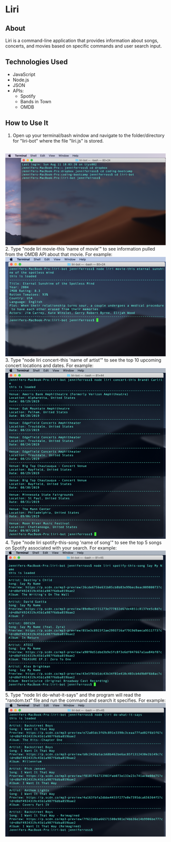 # Liri

## About 

Liri is a command-line application that provides information about songs, concerts, and movies based on specific commands and user search input. 

## Technologies Used 

* JavaScript
* Node.js
* JSON
* APIs: 
    * Spotify
    * Bands in Town
    * OMDB

## How to Use It

1. Open up your terminal/bash window and navigate to the folder/directory for "liri-bot" where the file "liri.js" is stored. 
<br>
<img src="images/liri-bot-1.png" alt="Terminal window showing liri-bot directory">
2. Type "node liri movie-this 'name of movie'" to see information pulled from the OMDB API about that movie. For example: 
<br>
<img src="images/liri-bot-2.png" alt="Terminal window showing movie info for 'Eternal Sunshine of the Spotless Mind'">
3. Type "node liri concert-this 'name of artist'" to see the top 10 upcoming concert locations and dates. For example: 
<br>
<img src="images/liri-bot-3.png" alt="Terminal window showing upcoming concert info for 'Brandi Carlile'">
4. Type "node liri spotify-this-song 'name of song'" to see the top 5 songs on Spotify associated with your search. For example: 
<br>
<img src="images/liri-bot-4.png" alt="Terminal window showing Spotify songs associated with 'Say My Name'">
5. Type "node liri do-what-it-says" and the program will read the "random.txt" file and run the command and search it specifies. For example: 
<br>
<img src="images/liri-bot-5.png" alt="Terminal window showing the do-what-it-says command running 'spotify-this-song, I Want it That Way'">